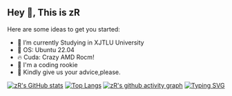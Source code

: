 ## Hey 👋, This is zR

Here are some ideas to get you started:

- :pencil: I’m currently Studying in XJTLU University
- :penguin: OS: Ubuntu 22.04
- :fire: Cuda: Crazy AMD Rocm! 
- :robot: I'm a coding rookie
- :wrench: Kindly give us your advice,please.

[![zR's GitHub stats](https://github-readme-stats.vercel.app/api?username=zRzRzRzRzRzRzR&count_private=true&show_icons=true&theme=dark)](https://github.com/anuraghazra/github-readme-stats) 
[![Top Langs](https://github-readme-stats.vercel.app/api/top-langs/?username=zRzRzRzRzRzRzR&show_icons=true&theme=dark)](https://github.com/anuraghazra/github-readme-stats)
[![zR's github activity graph](https://activity-graph.herokuapp.com/graph?username=zRzRzRzRzRzRzR&theme=high-contrast)](https://github.com/ashutosh00710/github-readme-activity-graph)
[![Typing SVG](https://readme-typing-svg.demolab.com?font=Fira+Code&pause=1000&color=10F78D&background=FFFFFF00&center=true&vCenter=true&width=435&lines=%E5%B0%8F%E5%AF%84%E4%B8%8D%E7%AE%97%E5%AF%84%EF%BC%8C%E5%A4%A7%E5%AF%84%E7%AE%97%E5%B0%8F%E5%AF%84)](https://git.io/typing-svg)



